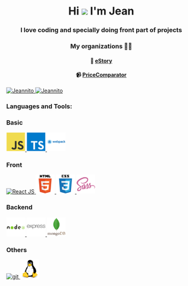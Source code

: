 <h1 align="center">Hi <img src="https://media.giphy.com/media/hvRJCLFzcasrR4ia7z/giphy.gif" width="25px"> I'm Jean
</h1>
<h3 align="center">I love coding and specially doing front part of projects</h3>

<h3 align="center">My organizations 👨‍💻</h3>

<h4 align="center">📖 <a href="https://estory.io/" target="_blank" rel="noopener"> eStory  </a></h4>

<h4 align="center">📹 <a href="https://pricecomparator.pro/" target="_blank" rel="noopener"> PriceComparator </a> </h4>

<p align="left">
<a href="https://twitter.com/JeannitoMtp" target="blank">
    <img src="https://cdn.jsdelivr.net/gh/devicons/devicon/icons/twitter/twitter-original.svg" alt="Jeannito" height="25px" width="25px"/>
</a>
<a href="https://github.com/Jeannito" target="blank"><img
    src="https://cdn.jsdelivr.net/gh/devicons/devicon/icons/github/github-original-wordmark.svg"
    alt="Jeannito" /></a>
</p>

<h3 align="left">Languages and Tools:</h3>

<p align="left">

<h3 align="left">Basic</h3>

<a href="https://developer.mozilla.org/en-US/docs/Web/JavaScript" target="_blank"> <img
        src="https://raw.githubusercontent.com/devicons/devicon/master/icons/javascript/javascript-original.svg"
        alt="javascript" width="50" height="50" /> </a>
<a href="https://www.typescriptlang.org/" target="_blank"> <img
        src="https://raw.githubusercontent.com/devicons/devicon/master/icons/typescript/typescript-original.svg"
        alt="typescript" width="50" height="50" /> </a>
<a href="https://webpack.js.org" target="_blank"> <img
        src="https://raw.githubusercontent.com/devicons/devicon/d00d0969292a6569d45b06d3f350f463a0107b0d/icons/webpack/webpack-original-wordmark.svg"
        alt="webpack" width="50" height="50" /> </a>

<h3 align="left">Front</h3>

<a href="https://fr.reactjs.org/" target="_blank"> <img
        src="https://cdn.jsdelivr.net/gh/devicons/devicon/icons/react/react-original-wordmark.svg"
        alt="React JS" width="50" height="50" /> </a>
<a href="https://www.w3.org/html/" target="_blank"> <img
        src="https://raw.githubusercontent.com/devicons/devicon/master/icons/html5/html5-original-wordmark.svg"
        alt="html5" width="50" height="50" /> </a>
<a href="https://www.w3schools.com/css/" target="_blank"> <img
        src="https://raw.githubusercontent.com/devicons/devicon/master/icons/css3/css3-original-wordmark.svg" alt="css3"
        width="50" height="50" /> </a>
<a href="https://sass-lang.com" target="_blank"> <img
        src="https://raw.githubusercontent.com/devicons/devicon/master/icons/sass/sass-original.svg" alt="sass"
        width="50" height="50" /> </a>

<h3 align="left">Backend</h3>

<a href="https://nodejs.org" target="_blank"> <img
        src="https://raw.githubusercontent.com/devicons/devicon/master/icons/nodejs/nodejs-original-wordmark.svg"
        alt="nodejs" width="50" height="50" /> </a>
<a href="https://expressjs.com" target="_blank"> <img
        src="https://raw.githubusercontent.com/devicons/devicon/master/icons/express/express-original-wordmark.svg"
        alt="express" width="50" height="50" /> </a>
<a href="https://www.mongodb.com/" target="_blank"> <img
        src="https://raw.githubusercontent.com/devicons/devicon/master/icons/mongodb/mongodb-original-wordmark.svg"
        alt="mongodb" width="50" height="50" /> </a>

<h3 align="left">Others</h3>

<a href="https://git-scm.com/" target="_blank"> <img src="https://www.vectorlogo.zone/logos/git-scm/git-scm-icon.svg"
        alt="git" width="50" height="50" /> </a>
<a href="https://www.linux.org/" target="_blank"> <img
        src="https://raw.githubusercontent.com/devicons/devicon/master/icons/linux/linux-original.svg" alt="linux"
        width="50" height="50" /> </a>

</p>
